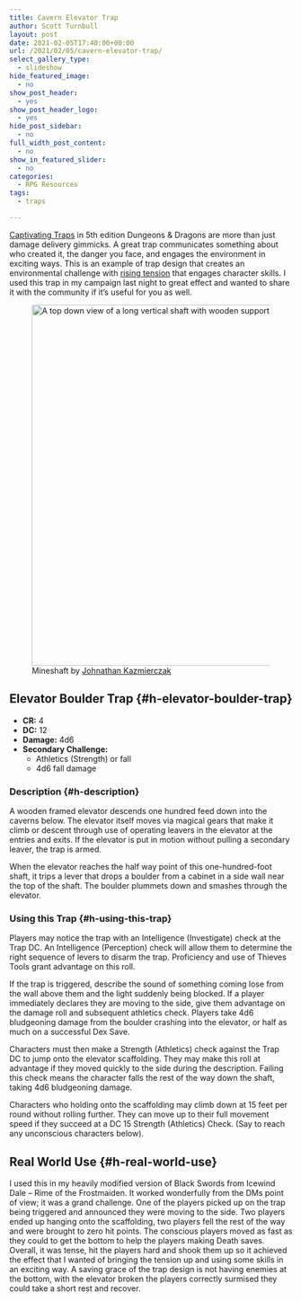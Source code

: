 ```yaml
---
title: Cavern Elevator Trap
author: Scott Turnbull
layout: post
date: 2021-02-05T17:40:00+00:00
url: /2021/02/05/cavern-elevator-trap/
select_gallery_type:
  - slideshow
hide_featured_image:
  - no
show_post_header:
  - yes
show_post_header_logo:
  - yes
hide_post_sidebar:
  - no
full_width_post_content:
  - no
show_in_featured_slider:
  - no
categories:
  - RPG Resources
tags:
  - traps

---
```

<a href="https://optionalrule.com/2021/01/21/create-captivating-traps/" target="_blank" rel="noreferrer noopener">Captivating Traps</a> in 5th edition Dungeons & Dragons are more than just damage delivery gimmicks. A great trap communicates something about who created it, the danger you face, and engages the environment in exciting ways. This is an example of trap design that creates an environmental challenge with <a href="https://optionalrule.com/2021/01/03/progressive-failures-and-rising-tension-in-5th-edition/" target="_blank" rel="noreferrer noopener">rising tension</a> that engages character skills. I used this trap in my campaign last night to great effect and wanted to share it with the community if it&#8217;s useful for you as well.

<div class="wp-block-image">
  <figure class="alignright size-large"><img loading="lazy" width="480" height="643" src="https://optionalrule.com/wp-content/uploads/2021/02/mineshaft_480x643.jpg" alt="A top down view of a long vertical shaft with wooden support beams." class="wp-image-566" srcset="https://optionalrule.com/wp-content/uploads/2021/02/mineshaft_480x643.jpg 480w, https://optionalrule.com/wp-content/uploads/2021/02/mineshaft_480x643-224x300.jpg 224w" sizes="(max-width: 480px) 100vw, 480px" /><figcaption>Mineshaft by <a href="https://www.elevatorworld.com/2019photocontest/?contest=photo-detail&photo_id=7873" target="_blank" rel="noreferrer noopener">Johnathan Kazmierczak</a></figcaption></figure>
</div>

## Elevator Boulder Trap {#h-elevator-boulder-trap}

  * **CR:** 4
  * **DC:** 12
  * **Damage:** 4d6 
  * **Secondary Challenge:** 
      * Athletics (Strength) or fall
      * 4d6 fall damage

### Description {#h-description}

A wooden framed elevator descends one hundred feed down into the caverns below. The elevator itself moves via magical gears that make it climb or descent through use of operating leavers in the elevator at the entries and exits. If the elevator is put in motion without pulling a secondary leaver, the trap is armed. 

When the elevator reaches the half way point of this one-hundred-foot shaft, it trips a lever that drops a boulder from a cabinet in a side wall near the top of the shaft. The boulder plummets down and smashes through the elevator.

### Using this Trap {#h-using-this-trap}

Players may notice the trap with an Intelligence (Investigate) check at the Trap DC. An Intelligence (Perception) check will allow them to determine the right sequence of levers to disarm the trap. Proficiency and use of Thieves Tools grant advantage on this roll.

If the trap is triggered, describe the sound of something coming lose from the wall above them and the light suddenly being blocked. If a player immediately declares they are moving to the side, give them advantage on the damage roll and subsequent athletics check. Players take 4d6 bludgeoning damage from the boulder crashing into the elevator, or half as much on a successful Dex Save. 

Characters must then make a Strength (Athletics) check against the Trap DC to jump onto the elevator scaffolding. They may make this roll at advantage if they moved quickly to the side during the description. Failing this check means the character falls the rest of the way down the shaft, taking 4d6 bludgeoning damage.

Characters who holding onto the scaffolding may climb down at 15 feet per round without rolling further. They can move up to their full movement speed if they succeed at a DC 15 Strength (Athletics) Check. (Say to reach any unconscious characters below).

## Real World Use {#h-real-world-use}

I used this in my heavily modified version of Black Swords from Icewind Dale &#8211; Rime of the Frostmaiden. It worked wonderfully from the DMs point of view; it was a grand challenge. One of the players picked up on the trap being triggered and announced they were moving to the side. Two players ended up hanging onto the scaffolding, two players fell the rest of the way and were brought to zero hit points. The conscious players moved as fast as they could to get the bottom to help the players making Death saves. Overall, it was tense, hit the players hard and shook them up so it achieved the effect that I wanted of bringing the tension up and using some skills in an exciting way. A saving grace of the trap design is not having enemies at the bottom, with the elevator broken the players correctly surmised they could take a short rest and recover.